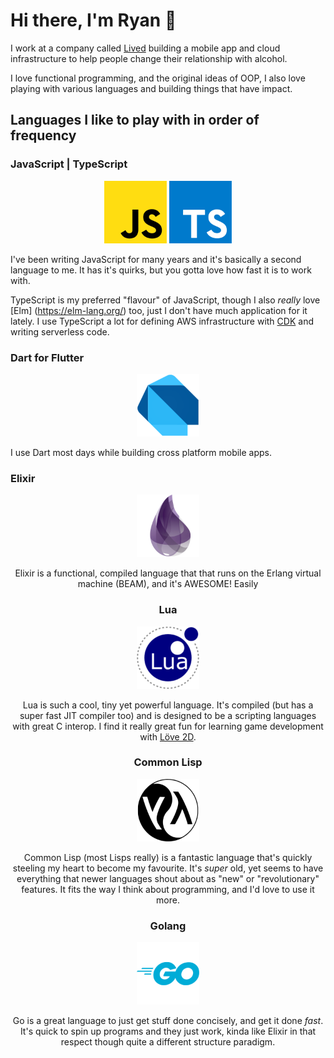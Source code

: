# Hi there, I'm Ryan 👋

I work at a company called [Lived](https://lived.app) building a mobile app and cloud infrastructure to help people change their relationship with alcohol.

I love functional programming, and the original ideas of OOP, I also love playing with various languages and building things that have impact.

## Languages I like to play with in order of frequency

### JavaScript | TypeScript

<div style="text-align: center;">

![JavaScript logo](lang-js-small.png "JavaScript") ![TypeScript logo](lang-ts-small.png "TypeScript")

</div>

I've been writing JavaScript for many years and it's basically a second language to me. It has it's quirks, but you gotta love how fast it is to work with.

TypeScript is my preferred "flavour" of JavaScript, though I also _really_ love [Elm]
(https://elm-lang.org/) too, just I don't have much application for it lately.
I use TypeScript a lot for defining AWS infrastructure with [CDK](https://aws.amazon.com/cdk/) and writing serverless code.

### Dart for Flutter

<div style="text-align: center;">

![Dart logo](lang-dart-small.png "Dart")

</div>

I use Dart most days while building cross platform mobile apps.

### Elixir

<div style="text-align: center;">

![Elixir logo](lang-elixir-small.png "Elixir")

</dic>

Elixir is a functional, compiled language that that runs on the Erlang virtual machine (BEAM), and it's AWESOME! Easily

### Lua

<div style="text-align: center;">

![Lua logo](lang-lua-small.png "Lua")

</div>

Lua is such a cool, tiny yet powerful language. It's compiled (but has a super fast JIT compiler too) and is designed to be a scripting languages with great C interop. I find it really great fun for learning game development with [Löve 2D](https://love2d.org/).

### Common Lisp

<div style="text-align: center;">

![Common Lisp logo](lang-cl-small.png "Common Lisp")

</div>

Common Lisp (most Lisps really) is a fantastic language that's quickly steeling my heart to become my favourite. It's _super_ old, yet seems to have everything that newer languages shout about as "new" or "revolutionary" features. It fits the way I think about programming, and I'd love to use it more.

### Golang

<div style="text-align: center;">

![Go logo](lang-go-small.png "Go")

</div>

Go is a great language to just get stuff done concisely, and get it done _fast_. It's quick to spin up programs and they just work, kinda like Elixir in that respect though quite a different structure paradigm.
